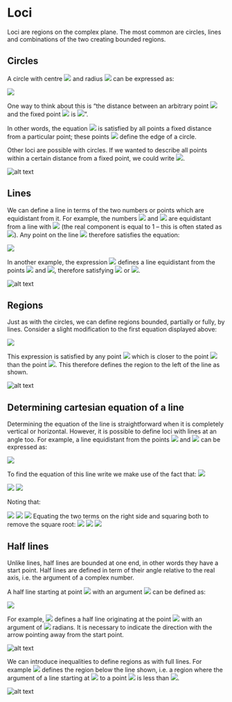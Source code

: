 # Loci
 
Loci are regions on the complex plane. The most common are circles, lines and combinations of the two creating bounded regions. 
 
## Circles 
A circle with centre <img src="https://render.githubusercontent.com/render/math?math=a%2B\bi "> and radius <img src="https://render.githubusercontent.com/render/math?math=c"> can be expressed as:

<img src="https://render.githubusercontent.com/render/math?math=|z-(a%2B\bi)|=c ">

One way to think about this is “the distance between an arbitrary point <img src="https://render.githubusercontent.com/render/math?math=z"> and the fixed point <img src="https://render.githubusercontent.com/render/math?math=a%2B\bi "> is <img src="https://render.githubusercontent.com/render/math?math=c">”. 

In other words, the equation <img src="https://render.githubusercontent.com/render/math?math=|z-(a%2B\bi)|=c ">  is satisfied by all points a fixed distance from a particular point; these points <img src="https://render.githubusercontent.com/render/math?math=z"> define the edge of a circle. 
 
Other loci are possible with circles. If we wanted to describe all points within a certain distance from a fixed point, we could write <img src="https://render.githubusercontent.com/render/math?math=|z-(a%2B\bi)| \leq c ">.

![alt text](https://github.com/Oxbridge-Science-Academy/Figures/blob/master/Complex_Numbers/Loci%20circles.png)

## Lines 

We can define a line in terms of the two numbers or points which are equidistant from it. For example, the numbers <img src="https://render.githubusercontent.com/render/math?math=z_1=i "> and <img src="https://render.githubusercontent.com/render/math?math=z_2=2+i"> are equidistant from a line with <img src="https://render.githubusercontent.com/render/math?math=Re(z)=1 "> (the real component is equal to 1 – this is often stated as <img src="https://render.githubusercontent.com/render/math?math=x=1">). Any point on the line <img src="https://render.githubusercontent.com/render/math?math=z "> therefore satisfies the equation:

<img src="https://render.githubusercontent.com/render/math?math=|z-i|=|z-2-i|">

In another example, the expression <img src="https://render.githubusercontent.com/render/math?math=|z-i|=|z %2B\3 %2B\ i|">
defines a line equidistant from the points <img src="https://render.githubusercontent.com/render/math?math=i">
 and <img src="https://render.githubusercontent.com/render/math?math=-3i">, therefore satisfying <img src="https://render.githubusercontent.com/render/math?math=Im(z)=-1"> or <img src="https://render.githubusercontent.com/render/math?math=y=-1">.
 
![alt text](https://github.com/Oxbridge-Science-Academy/Figures/blob/master/Complex_Numbers/Loci%20lines%201.png)

## Regions

Just as with the circles, we can define regions bounded, partially or fully, by lines. 
Consider a slight modification to the first equation displayed above:

<img src="https://render.githubusercontent.com/render/math?math=|z-i| < |z-2-i|">


This expression is satisfied by any point <img src="https://render.githubusercontent.com/render/math?math=z"> which is closer to the point <img src="https://render.githubusercontent.com/render/math?math=i">
 than the point <img src="https://render.githubusercontent.com/render/math?math=2 %2B\ i">. This therefore defines the region to the left of the line as shown. 


![alt text](https://github.com/Oxbridge-Science-Academy/Figures/blob/master/Complex_Numbers/Loci%20lines%202.png)


## Determining cartesian equation of a line

Determining the equation of the line is straightforward when it is completely vertical or horizontal. However, it is possible to define loci with lines at an angle too. 
For example, a line equidistant from the points <img src="https://render.githubusercontent.com/render/math?math=2i"> and <img src="https://render.githubusercontent.com/render/math?math=-3 %2B\ i"> can be expressed as:

<img src="https://render.githubusercontent.com/render/math?math=|z−2i|=|z− 3 %2B\ +i|">

To find the equation of this line write we make use of the fact that: <img src="https://render.githubusercontent.com/render/math?math=z = x %2B\ iy">


<img src="https://render.githubusercontent.com/render/math?math=|x %2B\ iy - 2i)| = |x %2B\ iy %2B\ 3 - i| "> 

<img src="https://render.githubusercontent.com/render/math?math=\Rightarrow |x %2B\ i(y - 2))| = |(x %2B\ 3) %2B\ i(y - 1)| "> 


Noting that:

<img src="https://render.githubusercontent.com/render/math?math=|x %2B\ iy| = \sqrt{x^2 %2B\ y^2}  "> 

<img src="https://render.githubusercontent.com/render/math?math=|x %2B\ i(y-2)| = \sqrt{x^2 %2B\ (y-2)^2}  "> 

<img src="https://render.githubusercontent.com/render/math?math=|(x+3) %2B\ i(y-1)| = \sqrt{(x+3)^2 %2B\ (y-2)^1}  "> 
Equating the two terms on the right side and squaring both to remove the square root: 

<img src="https://render.githubusercontent.com/render/math?math=x^2 %2B\ (y-2)^2 = (x %2B\ 3)^2 + (y-1)^2"> 

<img src="https://render.githubusercontent.com/render/math?math=x^2 %2B\ y^2 -4y %2B\ 4 = x^2 %2B\ 6x %2B 9 %2B y^2 -2y %2B +1 "> 

<img src="https://render.githubusercontent.com/render/math?math=\Rightarrow y = -3x -3 "> 


## Half lines

Unlike lines, half lines are bounded at one end, in other words they have a start point. Half lines are defined in term of their angle relative to the real axis, i.e. the argument of a complex number.

A half line starting at point <img src="https://render.githubusercontent.com/render/math?math=a %2B\ i|">
with an argument <img src="https://render.githubusercontent.com/render/math?math=\theta"> can be defined as: 

<img src="https://render.githubusercontent.com/render/math?math=\displaystyle arg(z - a - bi) = \theta">

For example, <img src="https://render.githubusercontent.com/render/math?math=arg(z - 1 - i) = \frac{ \pi}{4}">
defines a half line originating at the point <img src="https://render.githubusercontent.com/render/math?math=1 + i "> with an argument of <img src="https://render.githubusercontent.com/render/math?math=\frac{\pi}{4}"> radians. It is necessary to indicate the direction with the arrow pointing away from the start point.


![alt text](https://github.com/Oxbridge-Science-Academy/Figures/blob/master/Complex_Numbers/Loci%20half%20lines.png)


We can introduce inequalities to define regions as with full lines. For example <img src="https://render.githubusercontent.com/render/math?math=arg(z - 1 - i) < \frac{ \pi}{4}"> defines the region below the line shown, i.e. a region where the argument of a line starting at <img src="https://render.githubusercontent.com/render/math?math=1  %2B\ i"> to a point <img src="https://render.githubusercontent.com/render/math?math=z"> is less than <img src="https://render.githubusercontent.com/render/math?math=\frac{ \pi}{4}">.
  
![alt text](https://github.com/Oxbridge-Science-Academy/Figures/blob/master/Complex_Numbers/Double%20loci.png)
